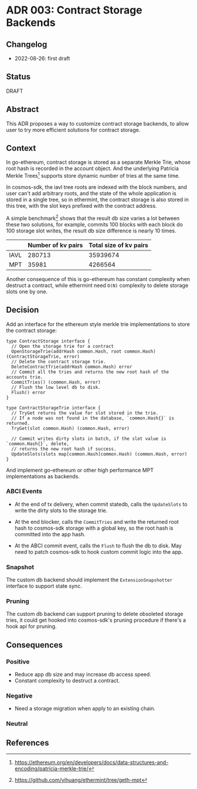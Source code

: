# ADR 003: Contract Storage Backends

## Changelog

- 2022-08-26: first draft

## Status

DRAFT

## Abstract

This ADR proposes a way to customize contract storage backends, to allow user to try more efficient solutions for contract storage.

## Context

In go-ethereum, contract storage is stored as a separate Merkle Trie, whose root hash is recorded in the account object. And the underlying Patricia Merkle Trees[^1] supports store dynamic number of tries at the same time.

In cosmos-sdk, the iavl tree roots are indexed with the block numbers, and user can't add arbitrary roots, and the state of the whole application is stored in a single tree, so in ethermint, the contract storage is also stored in this tree, with the slot keys prefixed with the contract address.

A simple benchmark[^2] shows that the result db size varies a lot between these two solutions, for example, commits 100 blocks with each block do 100 storage slot writes, the result db size difference is nearly 10 times.

|      | Number of kv pairs | Total size of kv pairs |
| ---- | ------------------ | ---------------------- |
| IAVL | 280713             | 35939674               |
| MPT  | 35981              | 4266564                |

Another consequence of this is go-ethereum has constant complexity when destruct a contract, while ethermint need `O(N)` complexity to delete storage slots one by one.

## Decision

Add an interface for the ethereum style merkle trie implementations to store the contract storage:

```golang
type ContractStorage interface {
  // Open the storage trie for a contract
  OpenStorageTrie(addrHash common.Hash, root common.Hash) (ContractStorageTrie, error)
  // Delete the contract storage trie.
  DeleteContractTrie(addrHash common.Hash) error
  // Commit all the tries and returns the new root hash of the accounts trie.
  CommitTries() (common.Hash, error)
  // Flush the low level db to disk.
  Flush() error
}

type ContractStorageTrie interface {
  // TryGet returns the value for slot stored in the trie.
  // If a node was not found in the database, `common.Hash{}` is returned.
  TryGet(slot common.Hash) (common.Hash, error)

  // Commit writes dirty slots in batch, if the slot value is `common.Hash{}`, delete,
  // returns the new root hash if success.
  UpdateSlots(slots map[common.Hash]common.Hash) (common.Hash, error)
}
```

And implement go-ethereum or other high performance MPT implementations as backends.

### ABCI Events

- At the end of tx delivery, when commit statedb, calls the `UpdateSlots` to write the dirty slots to the storage trie.

- At the end blocker, calls the `CommitTries` and write the returned root hash to cosmos-sdk storage with a global key, so the root hash is committed into the app hash.
- At the ABCI commit event, calls the `Flush` to flush the db to disk. May need to patch cosmos-sdk to hook custom commit logic into the app.

### Snapshot

The custom db backend should implement the `ExtensionSnapshotter` interface to support state sync.

### Pruning

The custom db backend can support pruning to delete obsoleted storage tries, it could get hooked into cosmos-sdk's pruning procedure if there's a hook api for pruning.

## Consequences

### Positive

- Reduce app db size and may increase db access speed.
- Constant complexity to destruct a contract.

### Negative

- Need a storage migration when apply to an existing chain.

### Neutral

## References

[^1]: https://ethereum.org/en/developers/docs/data-structures-and-encoding/patricia-merkle-trie/
[^2]: https://github.com/yihuang/ethermint/tree/geth-mpt
